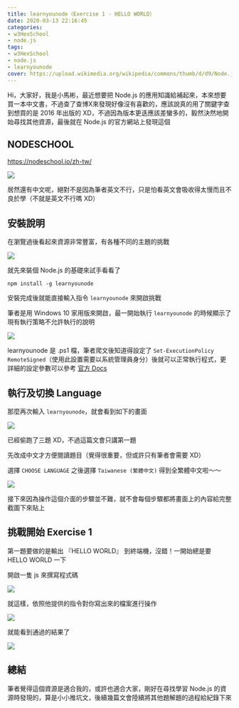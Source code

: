```yaml
---
title: learnyounode（Exercise 1 - HELLO WORLD）
date: 2020-03-13 22:16:45
categories:
- w3HexSchool
- node.js
tags:
- w3HexSchool
- node.js
- learnyounode
cover: https://upload.wikimedia.org/wikipedia/commons/thumb/d/d9/Node.js_logo.svg/590px-Node.js_logo.svg.png
---
```


Hi，大家好，我是小馬彬，最近想要把 Node.js 的應用知識給補起來，本來想要買一本中文書，不過查了查博X來發現好像沒有喜歡的，應該說真的用了關鍵字查到想買的是 2016 年出版的 XD，不過因為版本更迭應該差蠻多的，毅然決然地開始尋找其他資源，最後就在 Node.js 的官方網站上發現這個

## NODESCHOOL

https://nodeschool.io/zh-tw/

![](https://i.imgur.com/9rDGOSy.png)

居然還有中文呢，絕對不是因為筆者英文不行，只是怕看英文會吸收得太慢而且不良於學（不就是英文不行嗎 XD）

## 安裝說明

在瀏覽過後看起來資源非常豐富，有各種不同的主題的挑戰

![](https://i.imgur.com/knqX4gN.png)

就先來裝個 Node.js 的基礎來試手看看了

`npm install -g learnyounode`

安裝完成後就能直接輸入指令 `learnyounode` 來開啟挑戰

筆者是用 Windows 10 家用版來開啟，最一開始執行 `learnyounode` 的時候顯示了現有執行策略不允許執行的說明

![](https://i.imgur.com/aklw3pr.png)

learnyounode 是 .ps1 檔，筆者爬文後知道得設定了 `Set-ExecutionPolicy RemoteSigned`（使用此設置需要以系統管理員身分）後就可以正常執行程式，更詳細的設定參數可以參考 [官方 Docs](https://docs.microsoft.com/en-us/powershell/module/microsoft.powershell.security/set-executionpolicy?view=powershell-7)

## 執行及切換 Language

那麼再次輸入 `learnyounode`，就會看到如下的畫面

![](https://i.imgur.com/TYShS3W.png)

已經偷跑了三題 XD，不過這篇文會只講第一題

先改成中文才方便閱讀題目（覺得很重要，但或許只有筆者會需要 XD）

選擇 `CHOOSE LANGUAGE` 之後選擇 `Taiwanese (繁體中文)` 得到全繁體中文啦～～

![](https://i.imgur.com/GRisEzb.png)

接下來因為操作這個介面的步驟並不難，就不會每個步驟都將畫面上的內容給完整截圖下來貼上

## 挑戰開始 Exercise 1

第一題要做的是輸出 『HELLO WORLD』 到終端機，沒錯！一開始總是要 HELLO WORLD 一下

開啟一隻 js 來撰寫程式碼

![](https://i.imgur.com/OvHsb2C.png)

就這樣，依照他提供的指令對你寫出來的檔案進行操作

![](https://i.imgur.com/LgxvKtG.png)

就能看到通過的結果了

![](https://i.imgur.com/0IzgFV5.png)

## 總結

筆者覺得這個資源是適合我的，或許也適合大家，剛好在尋找學習 Node.js 的資源時發現的，算是小小推坑文，後續幾篇文會陸續將其他題解題的過程給紀錄下來
